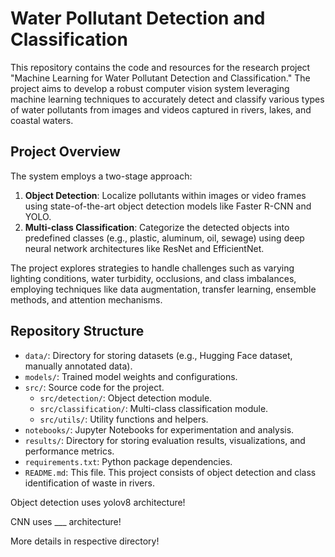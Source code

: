 # Water Pollutant Detection and Classification

This repository contains the code and resources for the research project "Machine Learning for Water Pollutant Detection and Classification." The project aims to develop a robust computer vision system leveraging machine learning techniques to accurately detect and classify various types of water pollutants from images and videos captured in rivers, lakes, and coastal waters.

## Project Overview

The system employs a two-stage approach:

1. **Object Detection**: Localize pollutants within images or video frames using state-of-the-art object detection models like Faster R-CNN and YOLO.
2. **Multi-class Classification**: Categorize the detected objects into predefined classes (e.g., plastic, aluminum, oil, sewage) using deep neural network architectures like ResNet and EfficientNet.

The project explores strategies to handle challenges such as varying lighting conditions, water turbidity, occlusions, and class imbalances, employing techniques like data augmentation, transfer learning, ensemble methods, and attention mechanisms.

## Repository Structure

- `data/`: Directory for storing datasets (e.g., Hugging Face dataset, manually annotated data).
- `models/`: Trained model weights and configurations.
- `src/`: Source code for the project.
  - `src/detection/`: Object detection module.
  - `src/classification/`: Multi-class classification module.
  - `src/utils/`: Utility functions and helpers.
- `notebooks/`: Jupyter Notebooks for experimentation and analysis.
- `results/`: Directory for storing evaluation results, visualizations, and performance metrics.
- `requirements.txt`: Python package dependencies.
- `README.md`: This file.
  This project consists of object detection and class identification of waste in rivers.

Object detection uses yolov8 architecture!

CNN uses \_\_\_ architecture!

More details in respective directory!
